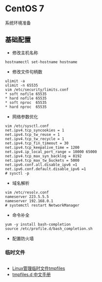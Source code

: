# CentOS 7

系统环境准备

## 基础配置
- 修改主机名称
```
hostnamectl set-hostname hostname
```
- 修改文件句柄数
```
ulimit -a
ulimit -n 65535
vim /etc/security/limits.conf
* soft nofile 65535
* hard nofile 65535
* soft nproc  65535
* hard nproc  65535
```
- 网络参数优化
```
vim /etc/sysctl.conf
net.ipv4.tcp_syncookies = 1
net.ipv4.tcp_tw_reuse = 1
net.ipv4.tcp_tw_recycle = 1
net.ipv4.tcp_fin_timeout = 30
net.ipv4.tcp_keepalive_time = 1200
net.ipv4.ip_local_port_range = 10000 65000
net.ipv4.tcp_max_syn_backlog = 8192
net.ipv4.tcp_max_tw_buckets = 5000
net.ipv6.conf.all.disable_ipv6 =1
net.ipv6.conf.default.disable_ipv6 =1
# sysctl -p
```
- 域名解析
```
vim /etc/resolv.conf
nameserver 223.5.5.5
nameserver 192.168.0.1
# systemctl restart NetworkManager
```
- 命令补全
```
yum -y install bash-completion
source /etc/profile.d/bash_completion.sh
```
- 配置防火墙


### 临时文件

```

```

- [Linux管理临时文件tmpfiles](https://www.jianshu.com/p/a338f0705615)
- [tmpfiles.d 中文手册](http://www.jinbuguo.com/systemd/tmpfiles.d.html)
